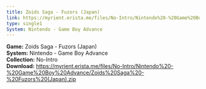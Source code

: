 ```yaml
---
title: Zoids Saga - Fuzors (Japan)
link: https://myrient.erista.me/files/No-Intro/Nintendo%20-%20Game%20Boy%20Advance/Zoids%20Saga%20-%20Fuzors%20(Japan).zip
type: single1
System: Nintendo - Game Boy Advance
---
```

<b>Game:</b> Zoids Saga - Fuzors (Japan)<br>
<b>System:</b> Nintendo - Game Boy Advance<br>
<b>Collection:</b> No-Intro<br>
<b>Download:</b> https://myrient.erista.me/files/No-Intro/Nintendo%20-%20Game%20Boy%20Advance/Zoids%20Saga%20-%20Fuzors%20(Japan).zip